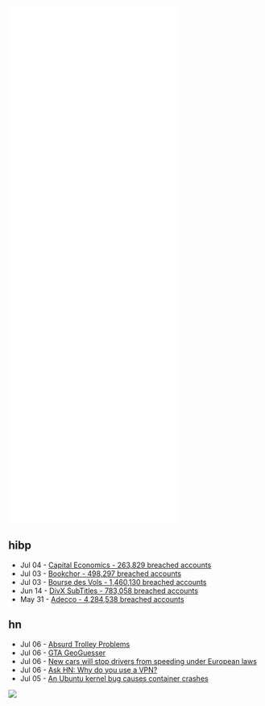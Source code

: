 ![Metrics](https://raw.githubusercontent.com/phixion/phixion/master/metrics.svg)

## hibp

<!--
for https://github.com/phixion/phixion/blob/main/.github/workflows/feeds.yml
-->
<!--START_SECTION:haveibeenpwnd-->
- Jul 04 - [Capital Economics - 263,829 breached accounts](https://haveibeenpwned.com/PwnedWebsites#CapialEconomics)
- Jul 03 - [Bookchor - 498,297 breached accounts](https://haveibeenpwned.com/PwnedWebsites#Bookchor)
- Jul 03 - [Bourse des Vols - 1,460,130 breached accounts](https://haveibeenpwned.com/PwnedWebsites#BourseDesVols)
- Jun 14 - [DivX SubTitles - 783,058 breached accounts](https://haveibeenpwned.com/PwnedWebsites#DivXSubTitles)
- May 31 - [Adecco - 4,284,538 breached accounts](https://haveibeenpwned.com/PwnedWebsites#Adecco)
<!--END_SECTION:haveibeenpwnd-->

## hn

<!--
for https://github.com/phixion/phixion/blob/main/.github/workflows/feeds.yml
-->
<!--START_SECTION:hn-->
- Jul 06 - [Absurd Trolley Problems](https://neal.fun/absurd-trolley-problems/)
- Jul 06 - [GTA GeoGuesser](https://gta-geoguesser.com/index.html/)
- Jul 06 - [New cars will stop drivers from speeding under European laws](https://www.drive.com.au/news/new-cars-will-stop-drivers-from-speeding/)
- Jul 06 - [Ask HN: Why do you use a VPN?](https://news.ycombinator.com/item?id=31996114)
- Jul 05 - [An Ubuntu kernel bug causes container crashes](https://lwn.net/SubscriberLink/899420/1f0179b2d946d7b7/)
<!--END_SECTION:hn-->

<!--
for https://yhype.me
-->
![](https://hit.yhype.me/github/profile?user_id=13013670)
